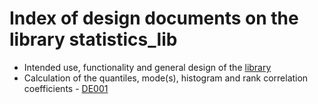 # Index of design documents on the library statistics_lib

* Intended use, functionality and general design of the [library](./DE000_library_design.md)
* Calculation of the quantiles, mode(s), histogram and rank correlation coefficients - [DE001](./DE001_order_related.md)

